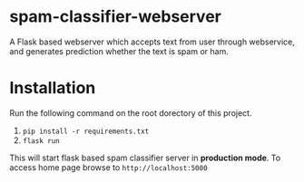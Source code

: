 # spam-classifier-webserver
A Flask based webserver which accepts text from user through webservice,
and generates prediction whether the text is spam or ham.

# Installation
Run the following command on the root dorectory of this project.
1. `pip install -r requirements.txt `
2. `flask run `

This will start flask based spam classifier server in **production mode**.
To access home page browse to `http://localhost:5000`
